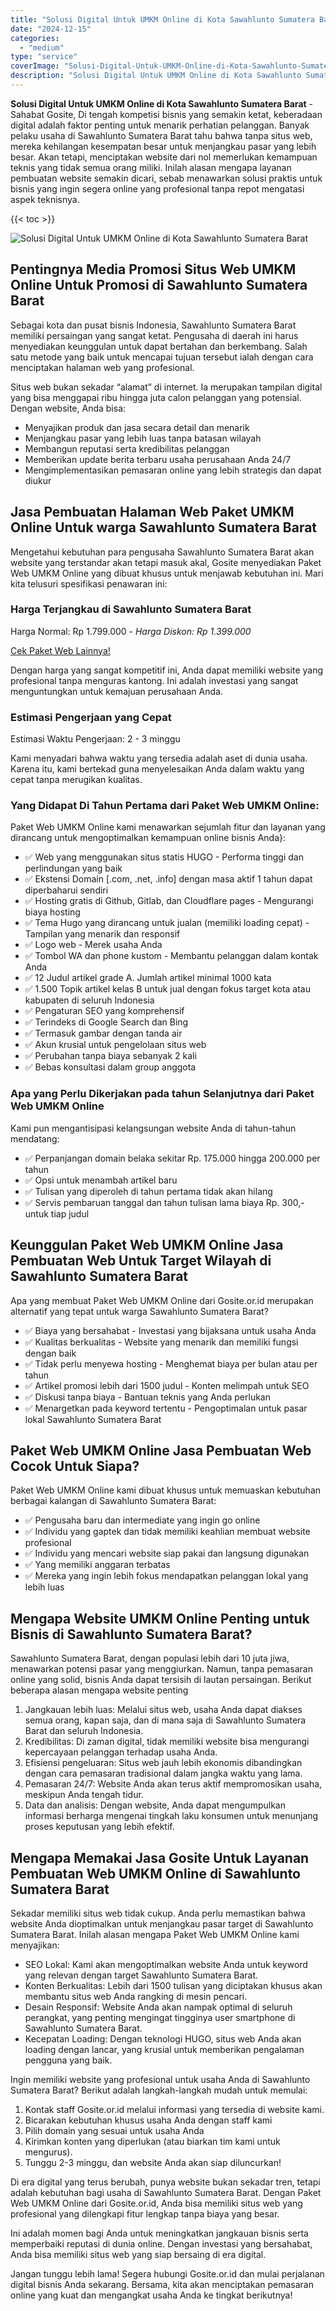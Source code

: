 ```yaml
---
title: "Solusi Digital Untuk UMKM Online di Kota Sawahlunto Sumatera Barat"
date: "2024-12-15"
categories: 
  - "medium"
type: "service"
coverImage: "Solusi-Digital-Untuk-UMKM-Online-di-Kota-Sawahlunto-Sumatera-Barat.png"
description: "Solusi Digital Untuk UMKM Online di Kota Sawahlunto Sumatera Barat. Jangan tunggu lebih lama! Segera hubungi Gosite.or.id dan mulai perjalanan digital bisnis..."
---
```


**Solusi Digital Untuk UMKM Online di Kota Sawahlunto Sumatera Barat** - Sahabat Gosite, Di tengah kompetisi bisnis yang semakin ketat, keberadaan digital adalah faktor penting untuk menarik perhatian pelanggan. Banyak pelaku usaha di Sawahlunto Sumatera Barat tahu bahwa tanpa situs web, mereka kehilangan kesempatan besar untuk menjangkau pasar yang lebih besar. Akan tetapi, menciptakan website dari nol memerlukan kemampuan teknis yang tidak semua orang miliki. Inilah alasan mengapa layanan pembuatan website semakin dicari, sebab menawarkan solusi praktis untuk bisnis yang ingin segera online yang profesional tanpa repot mengatasi aspek teknisnya.

{{< toc >}}

![Solusi Digital Untuk UMKM Online di Kota Sawahlunto Sumatera Barat](/images/medium/Solusi-Digital-Untuk-UMKM-Online-di-Kota-Sawahlunto-Sumatera-Barat.png)

## Pentingnya Media Promosi Situs Web UMKM Online Untuk Promosi di Sawahlunto Sumatera Barat

Sebagai kota dan pusat bisnis Indonesia, Sawahlunto Sumatera Barat memiliki persaingan yang sangat ketat. Pengusaha di daerah ini harus menyediakan keunggulan untuk dapat bertahan dan berkembang. Salah satu metode yang baik untuk mencapai tujuan tersebut ialah dengan cara menciptakan halaman web yang profesional.

Situs web bukan sekadar “alamat” di internet. Ia merupakan tampilan digital yang bisa menggapai ribu hingga juta calon pelanggan yang potensial. Dengan website, Anda bisa:

- Menyajikan produk dan jasa secara detail dan menarik
- Menjangkau pasar yang lebih luas tanpa batasan wilayah
- Membangun reputasi serta kredibilitas pelanggan
- Memberikan update berita terbaru usaha perusahaan Anda 24/7
- Mengimplementasikan pemasaran online yang lebih strategis dan dapat diukur

## Jasa Pembuatan Halaman Web Paket UMKM Online Untuk warga Sawahlunto Sumatera Barat

Mengetahui kebutuhan para pengusaha Sawahlunto Sumatera Barat akan website yang terstandar akan tetapi masuk akal, Gosite menyediakan Paket Web UMKM Online yang dibuat khusus untuk menjawab kebutuhan ini. Mari kita telusuri spesifikasi penawaran ini:

### Harga Terjangkau di Sawahlunto Sumatera Barat

<a class="cta-button">Harga Normal: Rp 1.799.000 - <em>Harga Diskon: Rp 1.399.000</em></a>

<a href="/jasa-web/" class="cta-button">Cek Paket Web Lainnya!</a>

Dengan harga yang sangat kompetitif ini, Anda dapat memiliki website yang profesional tanpa menguras kantong. Ini adalah investasi yang sangat menguntungkan untuk kemajuan perusahaan Anda.

### Estimasi Pengerjaan yang Cepat

Estimasi Waktu Pengerjaan: 2 - 3 minggu

Kami menyadari bahwa waktu yang tersedia adalah aset di dunia usaha. Karena itu, kami bertekad guna menyelesaikan Anda dalam waktu yang cepat tanpa merugikan kualitas.

### Yang Didapat Di Tahun Pertama dari Paket Web UMKM Online:

Paket Web UMKM Online kami menawarkan sejumlah fitur dan layanan yang dirancang untuk mengoptimalkan kemampuan online bisnis Anda}:

- ✅ Web yang menggunakan situs statis HUGO - Performa tinggi dan perlindungan yang baik
- ✅ Ekstensi Domain \[.com, .net, .info\] dengan masa aktif 1 tahun dapat diperbaharui sendiri
- ✅ Hosting gratis di Github, Gitlab, dan Cloudflare pages - Mengurangi biaya hosting
- ✅ Tema Hugo yang dirancang untuk jualan (memiliki loading cepat) - Tampilan yang menarik dan responsif
- ✅ Logo web - Merek usaha Anda
- ✅ Tombol WA dan phone kustom - Membantu pelanggan dalam kontak Anda
- ✅ 12 Judul artikel grade A. Jumlah artikel minimal 1000 kata
- ✅ 1.500 Topik artikel kelas B untuk jual dengan fokus target kota atau kabupaten di seluruh Indonesia
- ✅ Pengaturan SEO yang komprehensif
- ✅ Terindeks di Google Search dan Bing
- ✅ Termasuk gambar dengan tanda air
- ✅ Akun krusial untuk pengelolaan situs web
- ✅ Perubahan tanpa biaya sebanyak 2 kali
- ✅ Bebas konsultasi dalam group anggota

### Apa yang Perlu Dikerjakan pada tahun Selanjutnya dari Paket Web UMKM Online

Kami pun mengantisipasi kelangsungan website Anda di tahun-tahun mendatang:

- ✅ Perpanjangan domain belaka sekitar Rp. 175.000 hingga 200.000 per tahun
- ✅ Opsi untuk menambah artikel baru
- ✅ Tulisan yang diperoleh di tahun pertama tidak akan hilang
- ✅ Servis pembaruan tanggal dan tahun tulisan lama biaya Rp. 300,- untuk tiap judul

## Keunggulan Paket Web UMKM Online Jasa Pembuatan Web Untuk Target Wilayah di Sawahlunto Sumatera Barat

Apa yang membuat Paket Web UMKM Online dari Gosite.or.id merupakan alternatif yang tepat untuk warga Sawahlunto Sumatera Barat?

- ✅ Biaya yang bersahabat - Investasi yang bijaksana untuk usaha Anda
- ✅ Kualitas berkualitas - Website yang menarik dan memiliki fungsi dengan baik
- ✅ Tidak perlu menyewa hosting - Menghemat biaya per bulan atau per tahun
- ✅ Artikel promosi lebih dari 1500 judul - Konten melimpah untuk SEO
- ✅ Diskusi tanpa biaya - Bantuan teknis yang Anda perlukan
- ✅ Menargetkan pada keyword tertentu - Pengoptimalan untuk pasar lokal Sawahlunto Sumatera Barat

## Paket Web UMKM Online Jasa Pembuatan Web Cocok Untuk Siapa?

Paket Web UMKM Online kami dibuat khusus untuk memuaskan kebutuhan berbagai kalangan di Sawahlunto Sumatera Barat:

- ✅ Pengusaha baru dan intermediate yang ingin go online
- ✅ Individu yang gaptek dan tidak memiliki keahlian membuat website profesional
- ✅ Individu yang mencari website siap pakai dan langsung digunakan
- ✅ Yang memiliki anggaran terbatas
- ✅ Mereka yang ingin lebih fokus mendapatkan pelanggan lokal yang lebih luas

## Mengapa Website UMKM Online Penting untuk Bisnis di Sawahlunto Sumatera Barat?

Sawahlunto Sumatera Barat, dengan populasi lebih dari 10 juta jiwa, menawarkan potensi pasar yang menggiurkan. Namun, tanpa pemasaran online yang solid, bisnis Anda dapat tersisih di lautan persaingan. Berikut beberapa alasan mengapa website penting

1. Jangkauan lebih luas: Melalui situs web, usaha Anda dapat diakses semua orang, kapan saja, dan di mana saja di Sawahlunto Sumatera Barat dan seluruh Indonesia.
2. Kredibilitas: Di zaman digital, tidak memiliki website bisa mengurangi kepercayaan pelanggan terhadap usaha Anda.
3. Efisiensi pengeluaran: Situs web jauh lebih ekonomis dibandingkan dengan cara pemasaran tradisional dalam jangka waktu yang lama.
4. Pemasaran 24/7: Website Anda akan terus aktif mempromosikan usaha, meskipun Anda tengah tidur.
5. Data dan analisis: Dengan website, Anda dapat mengumpulkan informasi berharga mengenai tingkah laku konsumen untuk menunjang proses keputusan yang lebih efektif.

## Mengapa Memakai Jasa Gosite Untuk Layanan Pembuatan Web UMKM Online di Sawahlunto Sumatera Barat

Sekadar memiliki situs web tidak cukup. Anda perlu memastikan bahwa website Anda dioptimalkan untuk menjangkau pasar target di Sawahlunto Sumatera Barat. Inilah alasan mengapa Paket Web UMKM Online kami menyajikan:

- SEO Lokal: Kami akan mengoptimalkan website Anda untuk keyword yang relevan dengan target Sawahlunto Sumatera Barat.
- Konten Berkualitas: Lebih dari 1500 tulisan yang diciptakan khusus akan membantu situs web Anda rangking di mesin pencari.
- Desain Responsif: Website Anda akan nampak optimal di seluruh perangkat, yang penting mengingat tingginya user smartphone di Sawahlunto Sumatera Barat.
- Kecepatan Loading: Dengan teknologi HUGO, situs web Anda akan loading dengan lancar, yang krusial untuk memberikan pengalaman pengguna yang baik.

Ingin memiliki website yang profesional untuk usaha Anda di Sawahlunto Sumatera Barat? Berikut adalah langkah-langkah mudah untuk memulai:

1. Kontak staff Gosite.or.id melalui informasi yang tersedia di website kami.
2. Bicarakan kebutuhan khusus usaha Anda dengan staff kami
3. Pilih domain yang sesuai untuk usaha Anda
4. Kirimkan konten yang diperlukan (atau biarkan tim kami untuk mengurus).
5. Tunggu 2-3 minggu, dan website Anda akan siap diluncurkan!

Di era digital yang terus berubah, punya website bukan sekadar tren, tetapi adalah kebutuhan bagi usaha di Sawahlunto Sumatera Barat. Dengan Paket Web UMKM Online dari Gosite.or.id, Anda bisa memiliki situs web yang profesional yang dilengkapi fitur lengkap tanpa biaya yang besar.

Ini adalah momen bagi Anda untuk meningkatkan jangkauan bisnis serta memperbaiki reputasi di dunia online. Dengan investasi yang bersahabat, Anda bisa memiliki situs web yang siap bersaing di era digital.

Jangan tunggu lebih lama! Segera hubungi Gosite.or.id dan mulai perjalanan digital bisnis Anda sekarang. Bersama, kita akan menciptakan pemasaran online yang kuat dan mengangkat usaha Anda ke tingkat berikutnya!